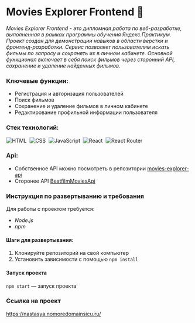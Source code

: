# Movies Explorer Frontend 🌙

_Movies Explorer Frontend - это дипломная работа по веб-разработке, выполненная в рамках программы обучения Яндекс.Практикум. Проект создан для демонстрации навыков в области верстки и фронтенд-разработки. Сервис позволяет пользователям искать фильмы по запросу и сохранять их в личном кабинете. Основной функционал включает в себя поиск фильмов через сторонний API, сохранение и удаление найденных фильмов._

### Ключевые функции:

- Регистрация и авторизация пользователей
- Поиск фильмов
- Сохранение и удаление фильмов в личном кабинете
- Редактирование профильной информации пользователя

### Стек технологий:

![HTML](https://img.shields.io/badge/HTML5-E34F26?style=for-the-badge&logo=html5&logoColor=white)&nbsp;
![CSS](https://img.shields.io/badge/CSS3-1572B6?style=for-the-badge&logo=css3&logoColor=white)&nbsp;
![JavaScript](https://img.shields.io/badge/JavaScript-323330?style=for-the-badge&logo=javascript&logoColor=F7DF1E)&nbsp;
![React](https://img.shields.io/badge/react-%2320232a.svg?style=for-the-badge&logo=react&logoColor=%2361DAFB)&nbsp;
![React Router](https://img.shields.io/badge/React_Router-CA4245?style=for-the-badge&logo=react-router&logoColor=white)&nbsp;

### Api:

- Собственное API можно посмотреть в репозитории [movies-explorer-api](https://github.com/AnastasiaBelova00/movies-explorer-api)
- Сторонее API [BeatfilmMoviesApi](https://api.nomoreparties.co/beatfilm-movies)

### Инструкция по развертыванию и требования

Для работы с проектом требуется:

- _Node.js_
- _npm_

#### Шаги для развертывания:

1. Клонируйте репозиторий на свой компьютер
2. Установить зависимости с помощью `npm install`

#### Запуск проекта

`npm start` — запуск проекта

### Ссылка на проект

https://nastasya.nomoredomainsicu.ru/
